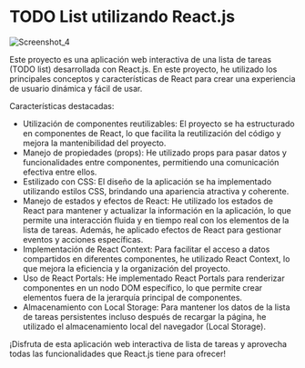 # TODO List utilizando React.js
![Screenshot_4](https://github.com/Marcosegm/ToDoList/assets/120766403/6339ef94-383b-4a44-8ef7-89d002a8d9b2)

Este proyecto es una aplicación web interactiva de una lista de tareas (TODO list) desarrollada con React.js. En este proyecto, he utilizado los principales conceptos y características de React para crear una experiencia de usuario dinámica y fácil de usar.

Características destacadas:

- Utilización de componentes reutilizables: El proyecto se ha estructurado en componentes de React, lo que facilita la reutilización del código y mejora la mantenibilidad del proyecto.
- Manejo de propiedades (props): He utilizado props para pasar datos y funcionalidades entre componentes, permitiendo una comunicación efectiva entre ellos.
- Estilizado con CSS: El diseño de la aplicación se ha implementado utilizando estilos CSS, brindando una apariencia atractiva y coherente.
- Manejo de estados y efectos de React: He utilizado los estados de React para mantener y actualizar la información en la aplicación, lo que permite una interacción fluida y en tiempo real con los elementos de la lista de tareas. Además, he aplicado efectos de React para gestionar eventos y acciones específicas.
- Implementación de React Context: Para facilitar el acceso a datos compartidos en diferentes componentes, he utilizado React Context, lo que mejora la eficiencia y la organización del proyecto.
- Uso de React Portals: He implementado React Portals para renderizar componentes en un nodo DOM específico, lo que permite crear elementos fuera de la jerarquía principal de componentes.
- Almacenamiento con Local Storage: Para mantener los datos de la lista de tareas persistentes incluso después de recargar la página, he utilizado el almacenamiento local del navegador (Local Storage).

¡Disfruta de esta aplicación web interactiva de lista de tareas y aprovecha todas las funcionalidades que React.js tiene para ofrecer!
